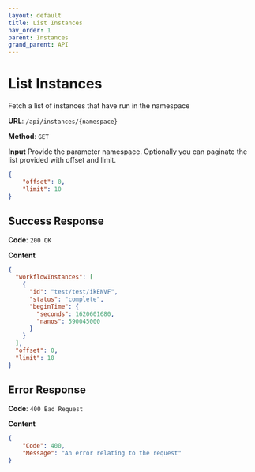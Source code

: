 ```yaml
---
layout: default
title: List Instances
nav_order: 1
parent: Instances
grand_parent: API
---
```

# List Instances

Fetch a list of instances that have run in the namespace

**URL**: `/api/instances/{namespace}`

**Method**: `GET`

**Input**
Provide the parameter namespace. Optionally you can paginate the list provided with offset and limit.

```json
{
    "offset": 0,
    "limit": 10
}
```

## Success Response
**Code**: `200 OK`

**Content**

```json
{
  "workflowInstances": [
    {
      "id": "test/test/ikENVF",
      "status": "complete",
      "beginTime": {
        "seconds": 1620601680,
        "nanos": 590045000
      }
    }
  ],
  "offset": 0,
  "limit": 10
}
```


## Error Response

**Code**: `400 Bad Request`

**Content**

```json
{
    "Code": 400,
    "Message": "An error relating to the request"
}
```